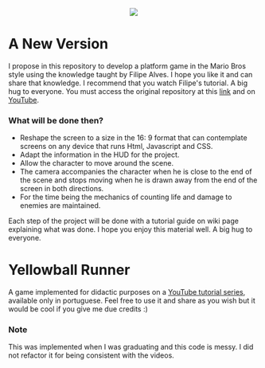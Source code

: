 <p align="center">
  <a href="https://filipealvesdef.github.io/yellowball-game-yt/index.html">
    <img src="https://github.com/filipealvesdef/yellowball-game-yt/blob/master/yellowball-preview.gif?raw=true">
  </a>
</p>

# A New Version

I propose in this repository to develop a platform game in the Mario Bros style using the knowledge taught by Filipe Alves. I hope you like it and can share that knowledge. I recommend that you watch Filipe's tutorial.
A big hug to everyone. 
You must access the original repository at this [link](https://github.com/filipealvesdef/yellowball-game-yt) and on [YouTube](https://www.youtube.com/watch?v=z3r8up9cz3w).

### What will be done then?

- Reshape the screen to a size in the 16: 9 format that can contemplate screens on any device that runs Html, Javascript and CSS.
- Adapt the information in the HUD for the project.
- Allow the character to move around the scene.
- The camera accompanies the character when he is close to the end of the scene and stops moving when he is drawn away from the end of the screen in both directions.
- For the time being the mechanics of counting life and damage to enemies are maintained.

Each step of the project will be done with a tutorial guide on wiki page explaining what was done.
I hope you enjoy this material well.
A big hug to everyone.

# Yellowball Runner

A game implemented for didactic purposes on a [YouTube tutorial series](https://www.youtube.com/watch?v=z3r8up9cz3w&list=PL1EkVGo1AQ0Hsqhvjm4khfp6innDjpj9J), available only in portuguese.
Feel free to use it and share as you wish but it would be cool if you give me due credits :)

### Note
This was implemented when I was graduating and this code is messy. I did not refactor it for being consistent with the videos.

